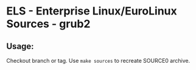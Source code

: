 # ELS - Enterprise Linux/EuroLinux Sources - grub2
 
## Usage:
  Checkout branch or tag. Use `make sources` to recreate  SOURCE0 archive.
